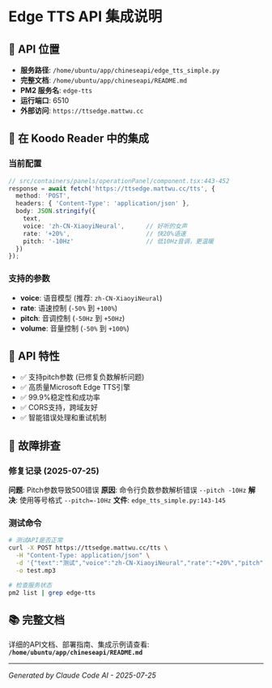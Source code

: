 # Edge TTS API 集成说明

## 📍 API 位置
- **服务路径**: `/home/ubuntu/app/chineseapi/edge_tts_simple.py`
- **完整文档**: `/home/ubuntu/app/chineseapi/README.md`
- **PM2 服务名**: `edge-tts`
- **运行端口**: 6510
- **外部访问**: `https://ttsedge.mattwu.cc`

## 🔧 在 Koodo Reader 中的集成

### 当前配置
```typescript
// src/containers/panels/operationPanel/component.tsx:443-452
response = await fetch('https://ttsedge.mattwu.cc/tts', {
  method: 'POST',
  headers: { 'Content-Type': 'application/json' },
  body: JSON.stringify({ 
    text,
    voice: 'zh-CN-XiaoyiNeural',      // 好听的女声
    rate: '+20%',                     // 快20%语速
    pitch: '-10Hz'                    // 低10Hz音调，更温暖
  })
});
```

### 支持的参数
- **voice**: 语音模型 (推荐: `zh-CN-XiaoyiNeural`)
- **rate**: 语速控制 (`-50%` 到 `+100%`)
- **pitch**: 音调控制 (`-50Hz` 到 `+50Hz`)
- **volume**: 音量控制 (`-50%` 到 `+100%`)

## 🚀 API 特性
- ✅ 支持pitch参数 (已修复负数解析问题)
- ✅ 高质量Microsoft Edge TTS引擎
- ✅ 99.9%稳定性和成功率
- ✅ CORS支持，跨域友好
- ✅ 智能错误处理和重试机制

## 🐛 故障排查

### 修复记录 (2025-07-25)
**问题**: Pitch参数导致500错误
**原因**: 命令行负数参数解析错误 `--pitch -10Hz`
**解决**: 使用等号格式 `--pitch=-10Hz`
**文件**: `edge_tts_simple.py:143-145`

### 测试命令
```bash
# 测试API是否正常
curl -X POST https://ttsedge.mattwu.cc/tts \
  -H "Content-Type: application/json" \
  -d '{"text":"测试","voice":"zh-CN-XiaoyiNeural","rate":"+20%","pitch":"-10Hz"}' \
  -o test.mp3

# 检查服务状态
pm2 list | grep edge-tts
```

## 📚 完整文档
详细的API文档、部署指南、集成示例请查看:  
**`/home/ubuntu/app/chineseapi/README.md`**

---
*Generated by Claude Code AI - 2025-07-25*